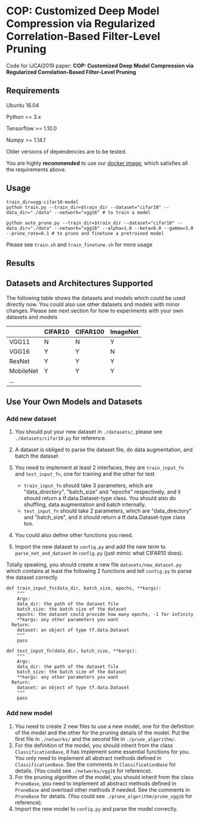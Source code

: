 # COP: Customized Deep Model Compression via Regularized Correlation-Based Filter-Level Pruning
Code for IJCAI2019 paper: **COP: Customized Deep Model Compression via Regularized Correlation-Based Filter-Level Pruning**



## Requirements

Ubuntu 16.04

Python == 3.x

Tensorflow >= 1.10.0

Numpy >= 1.14.1

Older versions of dependencies are to be tested.


You are highly **recommended** to use our [docker image](https://github.com/cheerss/deep-docker), which satisfies all the requirements above.



## Usage
```
train_dir=vgg-cifar10-model
python train.py --train_dir=$train_dir --dataset="cifar10" --data_dir="./data" --network="vgg16" # to train a model

python auto_prune.py --train_dir=$train_dir --dataset="cifar10" --data_dir="./data" --network="vgg16" --alpha=1.0 --beta=0.0 --gamma=3.0 --prune_rate=0.1 # to prune and finetune a pretrained model
```

Please see `train.sh` and `train_finetune.sh` for more usage




## Results







## Datasets and Architectures Supported

The following table shows the datasets and models which could be used directly now. You could also use other datasets and models with minor changes. Please see next section for how to experiments with your own datasets and models

|           | CIFAR10 | CIFAR100 | ImageNet |
| --------- | ------- | -------- | -------- |
| VGG11     | N       | N        | Y        |
| VGG16     | Y       | Y        | N        |
| ResNet    | Y       | Y        | Y        |
| MobileNet | Y       | Y        | Y        |
| ...       |         |          |          |



## Use Your Own Models and Datasets

### Add new dataset

1. You should put your new dataset in `./datasets/`, please see `./datasets/cifar10.py` for reference.

2. A dataset is obliged to parse the dataset file, do data augmentation, and batch the dataset

3. You need to implement at least 2 interfaces, they are `train_input_fn` and `test_input_fn`, one for training and the other for test

   - `train_input_fn` should take 3 parameters, which are "data_directory", "batch_size" and "epochs" respectively, and it should return a tf.data.Dataset-type class. You should also do shuffling, data augmentation and batch internally.
   - `test_input_fn` should take 2 parameters, which are  "data_directory" and "batch_size", and it should return a tf.data.Dataset-type class too.

4. You could also define other functions you need.

5. Import the new dataset to `config.py` and add the new term to `parse_net_and_dataset` in `config.py` (just mimic what CIFAR10 does).

   

Totally speaking, you should create a new file `datasets/new_dataset.py` which contains at least the following 2 functions and tell `config.py` to parse the dataset correctly. 

```
def train_input_fn(data_dir, batch_size, epochs, **kargs):
	"""
	Args:
    data_dir: the path of the dataset file
    batch_size: the batch size of the dataset
    epochs: the dataset could provide how many epochs, -1 for infinity
    **kargs: any other parameters you want
  Return:
  	dataset: an object of type tf.data.Dataset
	"""
	pass

def test_input_fn(data_dir, batch_size, **kargs):
	"""
	Args:
    data_dir: the path of the dataset file
    batch_size: the batch size of the dataset
    **kargs: any other parameters you want
  Return:
  	dataset: an object of type tf.data.Dataset
	"""
	pass
```



### Add new model

1. You need to create 2 new files to use a  new model, one for the definition of the model and the other for the pruning details of the model. Put the first file in `./networks/` and the second file in `./prune_algorithm/`.
2. For the definition of the model, you should inherit from the class `ClassificationBase`, it has implement some essential functions for you. You only need to implement all abstract methods defined in `ClassificationBase`. See the comments in `ClassificationBase` for details. (You could see `./networks/vgg16` for reference).
3. For the pruning algorithm of the model, you should inherit from the class `PruneBase`, you need to implement all abstract methods defined in `PruneBase` and overload other methods if needed. See the comments in `PruneBase` for details. (You could see `./prune_algorithm/prune_vgg16` for reference).
4. Import the new model to `config.py` and parse the model correctly.

